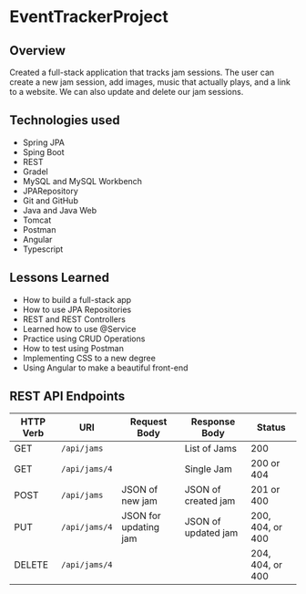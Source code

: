 # EventTrackerProject

## Overview
Created a full-stack application that tracks jam sessions. The user can create a new jam session, add images, music that actually plays, and a link to a website. We can also update and delete our jam sessions.

## Technologies used
- Spring JPA
- Sping Boot
- REST
- Gradel
- MySQL and MySQL Workbench
- JPARepository
- Git and GitHub
- Java and Java Web
- Tomcat
- Postman
- Angular
- Typescript

## Lessons Learned
- How to build a full-stack app
- How to use JPA Repositories
- REST and REST Controllers
- Learned how to use @Service
- Practice using CRUD Operations
- How to test using Postman
- Implementing CSS to a new degree
- Using Angular to make a beautiful front-end


## REST API Endpoints

|HTTP Verb|     URI      | Request Body |  Response Body  |   Status  |
|---------|--------------|--------------|-----------------|-----------|
| GET     | `/api/jams`  |              | List of Jams    | 200       |
| GET     | `/api/jams/4`|              | Single Jam      | 200 or 404|
| POST    | `/api/jams`  | JSON of new jam | JSON of created jam | 201 or 400 |
| PUT     | `/api/jams/4`| JSON for updating jam | JSON of updated jam | 200, 404, or 400 |
| DELETE  | `/api/jams/4`|              |                 | 204, 404, or 400 |
